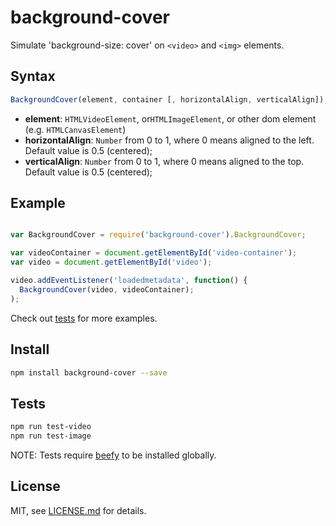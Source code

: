 # background-cover

Simulate 'background-size: cover' on `<video>` and `<img>` elements.

## Syntax
```javascript
BackgroundCover(element, container [, horizontalAlign, verticalAlign]);
```

* **element**: `HTMLVideoElement`, or`HTMLImageElement`, or other dom element (e.g. `HTMLCanvasElement`)
* **horizontalAlign**: `Number` from 0 to 1, where 0 means aligned to the left. Default value is 0.5 (centered);
* **verticalAlign**: `Number` from 0 to 1, where 0 means aligned to the top. Default value is 0.5 (centered);


## Example
```javascript

var BackgroundCover = require('background-cover').BackgroundCover;

var videoContainer = document.getElementById('video-container');
var video = document.getElementById('video');

video.addEventListener('loadedmetadata', function() {
  BackgroundCover(video, videoContainer);
);
```
Check out [tests](http://github.com/Jam3/background-cover/blob/master/tests) for more examples.


## Install
```sh
npm install background-cover --save
``` 
 
## Tests
```sh
npm run test-video
npm run test-image
```
NOTE: Tests require [beefy](http://didact.us/beefy/) to be installed globally.

 
## License
MIT, see [LICENSE.md](http://github.com/Jam3/background-cover/blob/master/LICENSE) for details.
